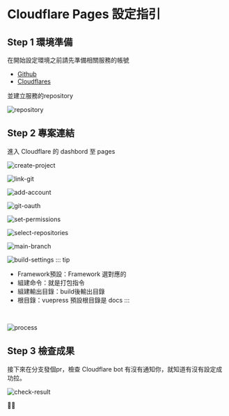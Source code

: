 # Cloudflare Pages 設定指引

## Step 1 環境準備

在開始設定環境之前請先準備相關服務的帳號

- [Github](https://github.com/)
- [Cloudflares](https://www.cloudflare.com/zh-tw/)

並建立服務的repository

![repository](./repository.png)

## Step 2 專案連結

進入 Cloudflare 的 dashbord 至 pages



![create-project](./create-project.png "建立專案")

![link-git](./link-git.png "連線至Git")



![add-account](./add-account.png "加入帳號")



![git-oauth](./git-oauth.png "OAuth認證")



![set-permissions](./set-permissions.png "設定permissions，select repositories 選擇要部署的專案")



![select-repositories](./select-repositories.png "選擇存放庫（會亮起來）")



![main-branch](./main-branch.png "設定生產分支(這個就是production了)")


 
![build-settings](./build-settings.png "調整組建設定")
::: tip
- Framework預設：Framework 選對應的
- 組建命令：就是打包指令
- 組建輸出目錄：build後輸出目錄
- 根目錄：vuepress 預設根目錄是 docs
:::

<br>

![process](./process.png "接下來服務就會自動部署了")

## Step 3 檢查成果

接下來在分支發個pr，檢查 Cloudflare bot 有沒有通知你，就知道有沒有設定成功拉。

![check-result](./check-result.png)

🎉🎉